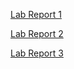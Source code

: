 [Lab Report 1](lab1/lab-report-1.md)

[Lab Report 2](lab2/lab-report-2.md)

[Lab Report 3](lab3/lab-report-3.md)
